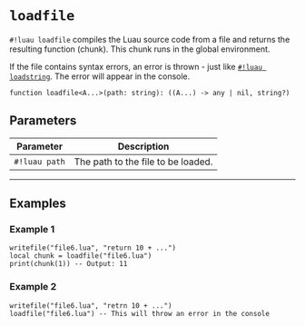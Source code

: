 # `loadfile`

`#!luau loadfile` compiles the Luau source code from a file and returns the resulting function (chunk). This chunk runs in the global environment.

If the file contains syntax errors, an error is thrown - just like [`#!luau loadstring`](https://create.roblox.com/docs/reference/engine/globals/LuaGlobals#loadstring). The error will appear in the  console.

```luau
function loadfile<A...>(path: string): ((A...) -> any | nil, string?)
```

## Parameters

| Parameter       | Description                         |
|------------------|-------------------------------------|
| `#!luau path`    | The path to the file to be loaded.  |

---

## Examples

### Example 1

```luau title="Loading and executing a valid file" linenums="1"
writefile("file6.lua", "return 10 + ...")
local chunk = loadfile("file6.lua")
print(chunk(1)) -- Output: 11
```

### Example 2

```luau title="Triggering a syntax error" linenums="1"
writefile("file6.lua", "retrn 10 + ...")
loadfile("file6.lua") -- This will throw an error in the console
```

